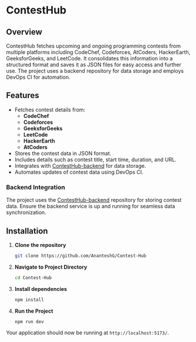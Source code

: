 # ContestHub

## Overview

ContestHub fetches upcoming and ongoing programming contests from multiple platforms including CodeChef, Codeforces, AtCoders, HackerEarth, GeeksforGeeks, and LeetCode. It consolidates this information into a structured format and saves it as JSON files for easy access and further use. The project uses a backend repository for data storage and employs DevOps CI for automation.

## Features

- Fetches contest details from:
  - **CodeChef**
  - **Codeforces**
  - **GeeksforGeeks**
  - **LeetCode**
  - **HackerEarth**
  - **AtCoders**
- Stores the contest data in JSON format.
- Includes details such as contest title, start time, duration, and URL.
- Integrates with [ContestHub-backend](https://github.com/AnanteshG/ContestHub-backend) for data storage.
- Automates updates of contest data using DevOps CI.

### Backend Integration

The project uses the [ContestHub-backend](https://github.com/AnanteshG/ContestHub-backend) repository for storing contest data. Ensure the backend service is up and running for seamless data synchronization.

## Installation

1. **Clone the repository**

   ```bash
   git clone https://github.com/AnanteshG/Contest-Hub
   ```

2. **Navigate to Project Directory**
   ```bash
   cd Contest-Hub
   ```
3. **Install dependencies**

   ```bash
   npm install
   ```

4. **Run the Project**
   ```bash
   npm run dev
   ```

Your application should now be running at `http://localhost:5173/`.
